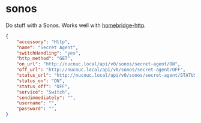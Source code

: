 # sonos

Do stuff with a Sonos. Works well with [homebridge-http](https://github.com/rudders/homebridge-http).

```json
{
    "accessory": "Http",
    "name": "Secret Agent",
    "switchHandling": "yes",
    "http_method": "GET",
    "on_url": "http://nucnuc.local/api/v0/sonos/secret-agent/ON",
    "off_url": "http://nucnuc.local/api/v0/sonos/secret-agent/OFF",
    "status_url": "http://nucnuc.local/api/v0/sonos/secret-agent/STATUS",
    "status_on": "ON",
    "status_off": "OFF",
    "service": "Switch",
    "sendimmediately": "",
    "username": "",
    "password": "",
}
```
